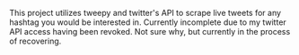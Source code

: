 This project utilizes tweepy and twitter's API to scrape live tweets for any hashtag you would be interested in. Currently incomplete due to my twitter API access having been revoked. Not sure why, but currently in the process of recovering.  
